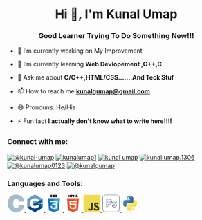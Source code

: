 <h1 align="center">Hi 👋, I'm Kunal Umap</h1>
<h3 align="center">Good Learner Trying To Do Something New!!! </h3>

- 🔭 I’m currently working on My Improvement

- 🌱 I’m currently learning **Web Devlopement ,C++,C**
<!-- 👯 I’m looking to collaborate on .../-->
<!-- 🤔 I’m looking for help with ...-->

- 💬 Ask me about **C/C++,HTML/CSS.......And Teck Stuf**

- 📫 How to reach me **kunalgumap@gmail.com**

- 😄 Pronouns: He/His

- ⚡ Fun fact **I actually don't know what to write here!!!!**

<h3 align="left">Connect with me:</h3>
<p align="left">
<a href="https://codepen.io/kunal-umap" target="blank"><img align="center" src="https://cdn.jsdelivr.net/npm/simple-icons@3.0.1/icons/codepen.svg" alt="@kunal-umap" height="30" width="40" /></a>
<a href="https://twitter.com/kunalumap1" target="blank"><img align="center" src="https://cdn.jsdelivr.net/npm/simple-icons@3.0.1/icons/twitter.svg" alt="kunalumap1" height="30" width="40" /></a>
<a href="https://fb.com/kunal umap" target="blank"><img align="center" src="https://cdn.jsdelivr.net/npm/simple-icons@3.0.1/icons/facebook.svg" alt="kunal umap" height="30" width="40" /></a>
<a href="https://instagram.com/kunal.umap.1306" target="blank"><img align="center" src="https://cdn.jsdelivr.net/npm/simple-icons@3.0.1/icons/instagram.svg" alt="kunal.umap.1306" height="30" width="40" /></a>
<a href="https://www.hackerrank.com/kunalumap0123?hr_r=1" target="blank"><img align="center" src="https://cdn.jsdelivr.net/npm/simple-icons@3.0.1/icons/hackerrank.svg" alt="@kunalumap0123" height="30" width="40" /></a>
<a href="https://www.hackerearth.com/@kunalgumap" target="blank"><img align="center" src="https://cdn.jsdelivr.net/npm/simple-icons@3.0.1/icons/hackerearth.svg" alt="@kunalgumap" height="30" width="40" /></a>
</p>

<h3 align="left">Languages and Tools:</h3>
<p align="left"> <a href="https://www.cprogramming.com/" target="_blank"> <img src="https://raw.githubusercontent.com/devicons/devicon/master/icons/c/c-original.svg" alt="c" width="40" height="40"/> </a> <a href="https://www.w3schools.com/cpp/" target="_blank"> <img src="https://raw.githubusercontent.com/devicons/devicon/master/icons/cplusplus/cplusplus-original.svg" alt="cplusplus" width="40" height="40"/> </a> <a href="https://www.w3schools.com/css/" target="_blank"> <img src="https://raw.githubusercontent.com/devicons/devicon/master/icons/css3/css3-original-wordmark.svg" alt="css3" width="40" height="40"/> </a> <a href="https://www.w3.org/html/" target="_blank"> <img src="https://raw.githubusercontent.com/devicons/devicon/master/icons/html5/html5-original-wordmark.svg" alt="html5" width="40" height="40"/> </a> <a href="https://developer.mozilla.org/en-US/docs/Web/JavaScript" target="_blank"> <img src="https://raw.githubusercontent.com/devicons/devicon/master/icons/javascript/javascript-original.svg" alt="javascript" width="40" height="40"/> </a> <a href="https://www.photoshop.com/en" target="_blank"> <img src="https://raw.githubusercontent.com/devicons/devicon/master/icons/photoshop/photoshop-line.svg" alt="photoshop" width="40" height="40"/> </a> <a href="https://www.python.org" target="_blank"> <img src="https://raw.githubusercontent.com/devicons/devicon/master/icons/python/python-original.svg" alt="python" width="40" height="40"/> </a> </p>


